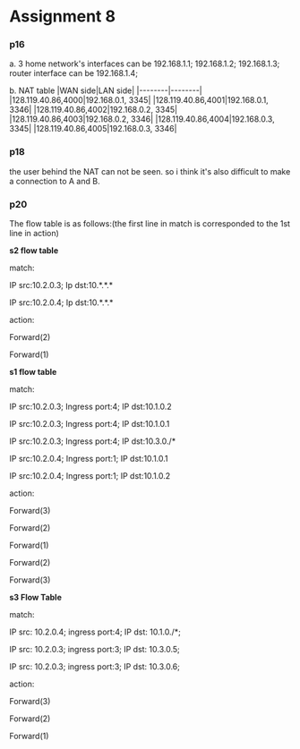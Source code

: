 # Assignment 8
### p16
a. 3 home network's interfaces can be 192.168.1.1; 192.168.1.2; 192.168.1.3; router interface can be 192.168.1.4;

b. NAT table
	|WAN side|LAN side|
	|--------|--------|
	|128.119.40.86,4000|192.168.0.1, 3345|
	|128.119.40.86,4001|192.168.0.1, 3346|
	|128.119.40.86,4002|192.168.0.2, 3345|
	|128.119.40.86,4003|192.168.0.2, 3346|
	|128.119.40.86,4004|192.168.0.3, 3345|
	|128.119.40.86,4005|192.168.0.3, 3346|

### p18
the user behind the NAT can not be seen. so i think it's also difficult to make a connection to A and B.


### p20
The flow table is as follows:(the first line in match is corresponded to the 1st line in action)

**s2 flow table**

match:

IP src:10.2.0.3; Ip dst:10.\*.\*.*

IP src:10.2.0.4; Ip dst:10.\*.\*.*

action:

Forward(2)

Forward(1)

**s1 flow table**

match:

IP src:10.2.0.3; Ingress port:4; IP dst:10.1.0.2

IP src:10.2.0.3; Ingress port:4; IP dst:10.1.0.1

IP src:10.2.0.3; Ingress port:4; IP dst:10.3.0./*

IP src:10.2.0.4; Ingress port:1; IP dst:10.1.0.1

IP src:10.2.0.4; Ingress port:1; IP dst:10.1.0.2

action:

Forward(3)

Forward(2)

Forward(1)

Forward(2)

Forward(3)

**s3 Flow Table**

match:

IP src: 10.2.0.4; ingress port:4; IP dst: 10.1.0./*;

IP src: 10.2.0.3; ingress port:3; IP dst: 10.3.0.5;

IP src: 10.2.0.3; ingress port:3; IP dst: 10.3.0.6;

action:

Forward(3)

Forward(2)

Forward(1)




